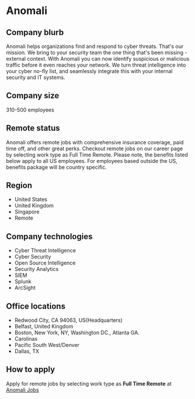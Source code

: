 # Anomali

## Company blurb

Anomali helps organizations find and respond to cyber threats. That's our mission. We bring to your security team the one thing that's been missing - external context. With Anomali you can now identify suspicious or malicious traffic before it even reaches your network. We turn threat intelligence into your cyber no-fly list, and seamlessly integrate this with your internal security and IT systems.

## Company size

310-500 employees

## Remote status

Anomali offers remote jobs with comprehensive insurance coverage, paid time off, and other great perks. Checkout remote jobs on our career page by selecting work type as Full Time Remote.
Please note, the benefits listed below apply to all US employees. For employees based outside the US, benefits package will be country specific.

## Region

- United States
- United Kingdom
- Singapore
- Remote

## Company technologies

- Cyber Threat Intelligence
- Cyber Security
- Open Source Intelligence
- Security Analytics
- SIEM
- Splunk
- ArcSight

## Office locations

- Redwood City, CA 94063, US(Headquarters)
- Belfast, United Kingdom
- Boston, New York, NY, Washington DC., Atlanta GA.
- Carolinas
- Pacific South West/Denver
- Dallas, TX

## How to apply

Apply for remote jobs by selecting work type as **Full Time Remote** at [Anomali Jobs](https://jobs.lever.co/anomali)

